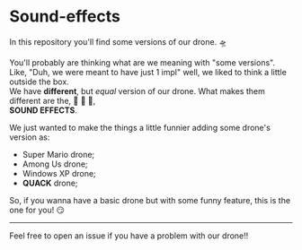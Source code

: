 # Sound-effects

In this repository you'll find some versions of our drone. :flying_saucer:

You'll probably are thinking what are we meaning with "some versions".  
Like, "Duh, we were meant to have just 1 impl" well, we liked to think a little outside the box.  
We have **different**, but *equal* version of our drone. What makes them different are the, :drum: :drum: :drum:,  
**SOUND EFFECTS**.

We just wanted to make the things a little funnier adding some drone's version as:
 - Super Mario drone;
 - Among Us drone;
 - Windows XP drone;
 - **QUACK** drone;

So, if you wanna have a basic drone but with some funny feature, this is the one for you! :smirk:

---

Feel free to open an issue if you have a problem with our drone!!
